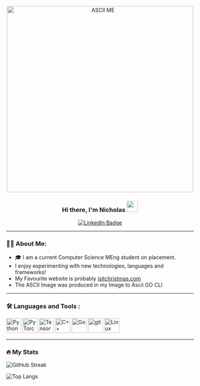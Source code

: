 
<div id="header" align="center">
  
<img src="https://github.com/user-attachments/assets/b6b4fd2d-4e8e-456f-a72b-64901d3e2a86" alt="ASCII ME" height="500"/>

  ### Hi there, I'm Nicholas <img src="https://media.giphy.com/media/hvRJCLFzcasrR4ia7z/giphy.gif" width="30px"/>
  
  <div id="badges">
  <a href="https://www.linkedin.com/in/nicholaslambert03">
      <img src="https://img.shields.io/badge/LinkedIn-blue?style=for-the-badge&logo=linkedin&logoColor=white"         alt="LinkedIn Badge"/>
  </a>
  </div>
  <img src="https://komarev.com/ghpvc/?username=ioNclash&style=flat-square&color=blue" alt=""/>
</div>


 <div id="body">
   
---  

### 👨‍💻 About Me:
<ul> 
  <li>
   🎓 I am a current Computer Science MEng student on placement.  
  </li>
  <li>
    I enjoy experimenting with new technologies, languages and frameworks!   
  </li>
  <li>
    My Favourite website is probably <a href ="https://www.isitchristmas.com"> isitchristmas.com </a>
  </li>
  <li>
    The ASCII Image was produced in my Image to Ascii GO CLI
  </li>
</ul>

---

### :hammer_and_wrench: Languages and Tools :
<a href="https://www.python.org/">
<img src="https://cdn.jsdelivr.net/gh/devicons/devicon@latest/icons/python/python-original.svg" title = "Python" width="40" height="40"/></a>
<a href ="https://pytorch.org/">
<img src="https://cdn.jsdelivr.net/gh/devicons/devicon@latest/icons/pytorch/pytorch-original.svg" title = "PyTorch" width="40" height="40"/></a>
<a href="https://www.tensorflow.org/">
<img src="https://cdn.jsdelivr.net/gh/devicons/devicon@latest/icons/tensorflow/tensorflow-original.svg" title="TensorFlow" width = "40" height="40"/></a>
<a href="https://en.cppreference.com/w/">
<img src="https://cdn.jsdelivr.net/gh/devicons/devicon@latest/icons/cplusplus/cplusplus-original.svg" 
title="C++" width = "40" height="40"/></a>
<a href="https://go.dev/">
<img src="https://cdn.jsdelivr.net/gh/devicons/devicon@latest/icons/go/go-original.svg" title="Go" width = "40" height="40"/></a>
<a href="https://git-scm.com/">
<img src="https://cdn.jsdelivr.net/gh/devicons/devicon@latest/icons/git/git-original.svg" title="git" width = "40" height="40"/></a>
<a href="https://www.linuxfoundation.org/">
 <img src="https://cdn.jsdelivr.net/gh/devicons/devicon@latest/icons/linux/linux-original.svg" title="Linux" width = "40" height="40"/></a>
          
          
                    
          

---
### 🔥 My Stats


![GitHub Streak](http://github-readme-streak-stats.herokuapp.com?user=ioNclash&theme=dark&background=000000)

![Top Langs](https://github-readme-stats.vercel.app/api/top-langs/?username=ioNclash&layout=compact&theme=vision-friendly-dark)

</div>
